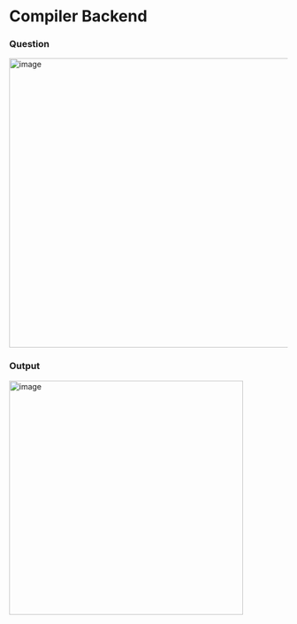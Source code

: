 # Compiler Backend

### Question
<img width="523" alt="image" src="https://github.com/Izhan-07/VIT/assets/93210173/13fa0c08-bf3b-4dc3-9cc2-2897d83e9cbe">


### Output
<img width="423" alt="image" src="https://github.com/Izhan-07/VIT/assets/93210173/70aae636-f510-4e09-a35a-c1d8130e73a3">
